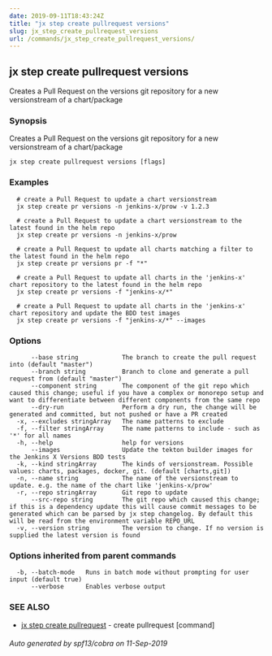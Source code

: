 ```yaml
---
date: 2019-09-11T18:43:24Z
title: "jx step create pullrequest versions"
slug: jx_step_create_pullrequest_versions
url: /commands/jx_step_create_pullrequest_versions/
---
```

## jx step create pullrequest versions

Creates a Pull Request on the versions git repository for a new versionstream of a chart/package

### Synopsis

Creates a Pull Request on the versions git repository for a new versionstream of a chart/package

```
jx step create pullrequest versions [flags]
```

### Examples

```
  # create a Pull Request to update a chart versionstream
  jx step create pr versions -n jenkins-x/prow -v 1.2.3
  
  # create a Pull Request to update a chart versionstream to the latest found in the helm repo
  jx step create pr versions -n jenkins-x/prow
  
  # create a Pull Request to update all charts matching a filter to the latest found in the helm repo
  jx step create pr versions pr -f "*"
  
  # create a Pull Request to update all charts in the 'jenkins-x' chart repository to the latest found in the helm repo
  jx step create pr versions -f "jenkins-x/*"
  
  # create a Pull Request to update all charts in the 'jenkins-x' chart repository and update the BDD test images
  jx step create pr versions -f "jenkins-x/*" --images
```

### Options

```
      --base string            The branch to create the pull request into (default "master")
      --branch string          Branch to clone and generate a pull request from (default "master")
      --component string       The component of the git repo which caused this change; useful if you have a complex or monorepo setup and want to differentiate between different components from the same repo
      --dry-run                Perform a dry run, the change will be generated and committed, but not pushed or have a PR created
  -x, --excludes stringArray   The name patterns to exclude
  -f, --filter stringArray     The name patterns to include - such as '*' for all names
  -h, --help                   help for versions
      --images                 Update the tekton builder images for the Jenkins X Versions BDD tests
  -k, --kind stringArray       The kinds of versionstream. Possible values: charts, packages, docker, git. (default [charts,git])
  -n, --name string            The name of the versionstream to update. e.g. the name of the chart like 'jenkins-x/prow'
  -r, --repo stringArray       Git repo to update
      --src-repo string        The git repo which caused this change; if this is a dependency update this will cause commit messages to be generated which can be parsed by jx step changelog. By default this will be read from the environment variable REPO_URL
  -v, --version string         The version to change. If no version is supplied the latest version is found
```

### Options inherited from parent commands

```
  -b, --batch-mode   Runs in batch mode without prompting for user input (default true)
      --verbose      Enables verbose output
```

### SEE ALSO

* [jx step create pullrequest](/commands/jx_step_create_pullrequest/)	 - create pullrequest [command]

###### Auto generated by spf13/cobra on 11-Sep-2019
